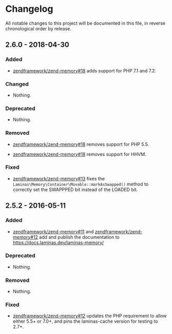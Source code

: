 # Changelog

All notable changes to this project will be documented in this file, in reverse chronological order by release.

## 2.6.0 - 2018-04-30

### Added

- [zendframework/zend-memory#18](https://github.com/zendframework/zend-memory/pull/18) adds support for PHP 7.1 and 7.2.

### Changed

- Nothing.

### Deprecated

- Nothing.

### Removed

- [zendframework/zend-memory#18](https://github.com/zendframework/zend-memory/pull/18) removes support for PHP 5.5.

- [zendframework/zend-memory#18](https://github.com/zendframework/zend-memory/pull/18) removes support for HHVM.

### Fixed

- [zendframework/zend-memory#13](https://github.com/zendframework/zend-memory/pull/13) fixes the `Laminas\Memory\Container\Movable::markAsSwapped()` method to correctly set
  the SWAPPPED bit instead of the LOADED bit.

## 2.5.2 - 2016-05-11

### Added

- [zendframework/zend-memory#11](https://github.com/zendframework/zend-memory/pull/11) and
  [zendframework/zend-memory#12](https://github.com/zendframework/zend-memory/pull/12) add and publish
  the documentation to https://docs.laminas.dev/laminas-memory/

### Deprecated

- Nothing.

### Removed

- Nothing.

### Fixed

- [zendframework/zend-memory#12](https://github.com/zendframework/zend-memory/pull/12) updates the
  PHP requirement to allow either 5.5+ or 7.0+, and pins the laminas-cache version
  for testing to 2.7+.
